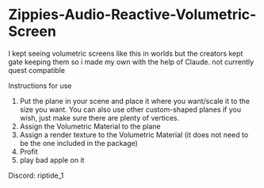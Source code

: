 # Zippies-Audio-Reactive-Volumetric-Screen
I kept seeing volumetric screens like this in worlds but the creators kept gate keeping them so i made my own with the help of Claude.
not currently quest compatible

Instructions for use
1) Put the plane in your scene and place it where you want/scale it to the size you want. You can also use other custom-shaped planes if you wish, just make sure there are plenty of vertices. 
2) Assign the Volumetric Material to the plane
3) Assign a render texture to the Volumetric Material (it does not need to be the one included in the package)
4) Profit
5) play bad apple on it

Discord: riptide_1
